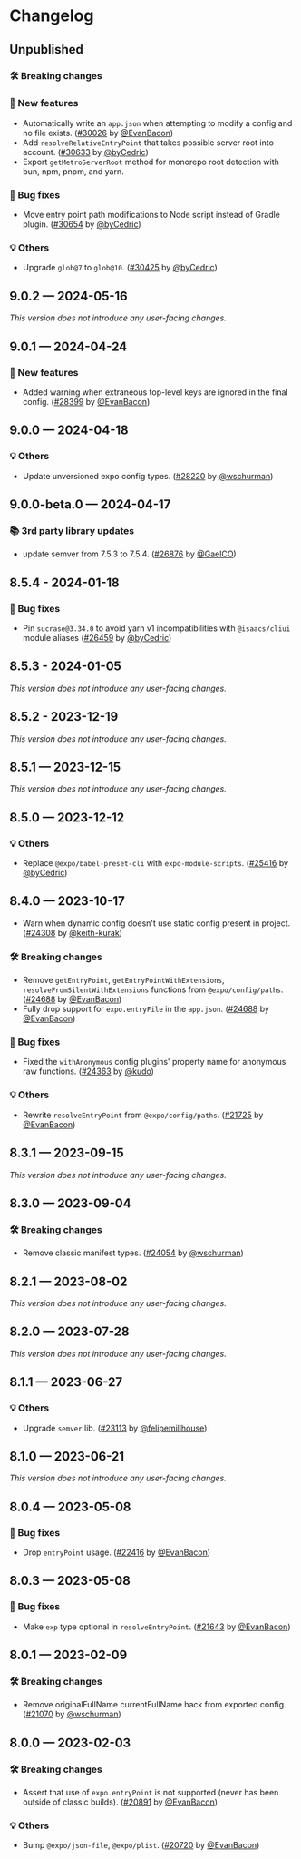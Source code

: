 # Changelog

## Unpublished

### 🛠 Breaking changes

### 🎉 New features

- Automatically write an `app.json` when attempting to modify a config and no file exists. ([#30026](https://github.com/expo/expo/pull/30026) by [@EvanBacon](https://github.com/EvanBacon))
- Add `resolveRelativeEntryPoint` that takes possible server root into account. ([#30633](https://github.com/expo/expo/pull/30633) by [@byCedric](https://github.com/byCedric))
- Export `getMetroServerRoot` method for monorepo root detection with bun, npm, pnpm, and yarn.

### 🐛 Bug fixes

- Move entry point path modifications to Node script instead of Gradle plugin. ([#30654](https://github.com/expo/expo/pull/30654) by [@byCedric](https://github.com/byCedric))

### 💡 Others

- Upgrade `glob@7` to `glob@10`. ([#30425](https://github.com/expo/expo/pull/30425) by [@byCedric](https://github.com/byCedric))

## 9.0.2 — 2024-05-16

_This version does not introduce any user-facing changes._

## 9.0.1 — 2024-04-24

### 🎉 New features

- Added warning when extraneous top-level keys are ignored in the final config. ([#28399](https://github.com/expo/expo/pull/28399) by [@EvanBacon](https://github.com/EvanBacon))

## 9.0.0 — 2024-04-18

### 💡 Others

- Update unversioned expo config types. ([#28220](https://github.com/expo/expo/pull/28220) by [@wschurman](https://github.com/wschurman))

## 9.0.0-beta.0 — 2024-04-17

### 📚 3rd party library updates

- update semver from 7.5.3 to 7.5.4. ([#26876](https://github.com/expo/expo/pull/26876) by [@GaelCO](https://github.com/GaelCO))

## 8.5.4 - 2024-01-18

### 🐛 Bug fixes

- Pin `sucrase@3.34.0` to avoid yarn v1 incompatibilities with `@isaacs/cliui` module aliases ([#26459](https://github.com/expo/expo/pull/26459) by [@byCedric](https://github.com/byCedric))

## 8.5.3 - 2024-01-05

_This version does not introduce any user-facing changes._

## 8.5.2 - 2023-12-19

_This version does not introduce any user-facing changes._

## 8.5.1 — 2023-12-15

_This version does not introduce any user-facing changes._

## 8.5.0 — 2023-12-12

### 💡 Others

- Replace `@expo/babel-preset-cli` with `expo-module-scripts`. ([#25416](https://github.com/expo/expo/pull/25416) by [@byCedric](https://github.com/byCedric))

## 8.4.0 — 2023-10-17

- Warn when dynamic config doesn't use static config present in project. ([#24308](https://github.com/expo/expo/pull/24308) by [@keith-kurak](https://github.com/keith-kurak))

### 🛠 Breaking changes

- Remove `getEntryPoint`, `getEntryPointWithExtensions`, `resolveFromSilentWithExtensions` functions from `@expo/config/paths`. ([#24688](https://github.com/expo/expo/pull/24688) by [@EvanBacon](https://github.com/EvanBacon))
- Fully drop support for `expo.entryFile` in the `app.json`. ([#24688](https://github.com/expo/expo/pull/24688) by [@EvanBacon](https://github.com/EvanBacon))

### 🐛 Bug fixes

- Fixed the `withAnonymous` config plugins' property name for anonymous raw functions. ([#24363](https://github.com/expo/expo/pull/24363) by [@kudo](https://github.com/kudo))

### 💡 Others

- Rewrite `resolveEntryPoint` from `@expo/config/paths`. ([#21725](https://github.com/expo/expo/pull/21725) by [@EvanBacon](https://github.com/EvanBacon))

## 8.3.1 — 2023-09-15

_This version does not introduce any user-facing changes._

## 8.3.0 — 2023-09-04

### 🛠 Breaking changes

- Remove classic manifest types. ([#24054](https://github.com/expo/expo/pull/24054) by [@wschurman](https://github.com/wschurman))

## 8.2.1 — 2023-08-02

_This version does not introduce any user-facing changes._

## 8.2.0 — 2023-07-28

_This version does not introduce any user-facing changes._

## 8.1.1 — 2023-06-27

### 💡 Others

- Upgrade `semver` lib. ([#23113](https://github.com/expo/expo/pull/23113) by [@felipemillhouse](https://github.com/felipemillhouse))

## 8.1.0 — 2023-06-21

_This version does not introduce any user-facing changes._

## 8.0.4 — 2023-05-08

### 🐛 Bug fixes

- Drop `entryPoint` usage. ([#22416](https://github.com/expo/expo/pull/22416) by [@EvanBacon](https://github.com/EvanBacon))

## 8.0.3 — 2023-05-08

### 🐛 Bug fixes

- Make `exp` type optional in `resolveEntryPoint`. ([#21643](https://github.com/expo/expo/pull/21643) by [@EvanBacon](https://github.com/EvanBacon))

## 8.0.1 — 2023-02-09

### 🛠 Breaking changes

- Remove originalFullName currentFullName hack from exported config. ([#21070](https://github.com/expo/expo/pull/21070) by [@wschurman](https://github.com/wschurman))

## 8.0.0 — 2023-02-03

### 🛠 Breaking changes

- Assert that use of `expo.entryPoint` is not supported (never has been outside of classic builds). ([#20891](https://github.com/expo/expo/pull/20891) by [@EvanBacon](https://github.com/EvanBacon))

### 💡 Others

- Bump `@expo/json-file`, `@expo/plist`. ([#20720](https://github.com/expo/expo/pull/20720) by [@EvanBacon](https://github.com/EvanBacon))
